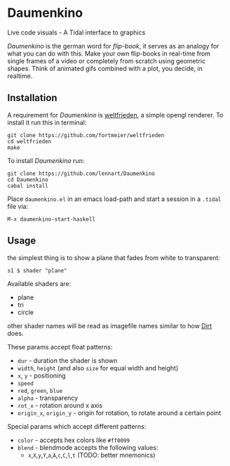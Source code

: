 # Daumenkino
Live code visuals - A Tidal interface to graphics

_Daumenkino_ is the german word for _flip-book_, it serves as an analogy for what you can do with this. Make your own flip-books in real-time from single frames of a video or completely from scratch using geometric shapes. Think of animated gifs combined with a plot, you decide, in realtime.

## Installation

A requirement for _Daumenkino_ is [weltfrieden](https://github.com/fortmeier/weltfrieden), a simple opengl renderer. To install it run this in terminal:

```
git clone https://github.com/fortmeier/weltfrieden
cd weltfrieden
make
```

To install _Daumenkino_ run:

```
git clone https://github.com/lennart/Daumenkino
cd Daumenkino
cabal install
```

Place `daumenkino.el` in an emacs load-path and start a session in a `.tidal` file via:

`M-x daumenkino-start-haskell`

## Usage

the simplest thing is to show a plane that fades from white to transparent:

```
s1 $ shader "plane"
```

Available shaders are:

* plane
* tri
* circle

other shader names will be read as imagefile names similar to how [Dirt](https://github.com/tidalcycle/Dirt) does.

These params accept float patterns:

* `dur` - duration the shader is shown
* `width`, `height` (and also `size` for equal width and height)
* `x`, `y` - positioning
* `speed`
* `red`, `green`, `blue`
* `alpha` - transparency
* `rot_x` - rotation around x axis
* `origin_x`, `origin_y` - origin for rotation, to rotate around a certain point

Special params which accept different patterns:

* `color` - accepts hex colors like `#ff0099`
* `blend` - blendmode accepts the following values:
    * `x`,`X`,`y`,`Y`,`a`,`A`,`c`,`C`,`l`,`t` (TODO: better mnemonics)
